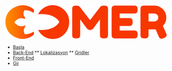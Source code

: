 ![](assets/logo.png)
* [Başla](/)
*   [Back-End](backend.md)
**   [Lokalizasyon](localization.md)
**   [Gridler](grid.md)
*   [Front-End](frontend.md)
*   [Gii](gii.md)



